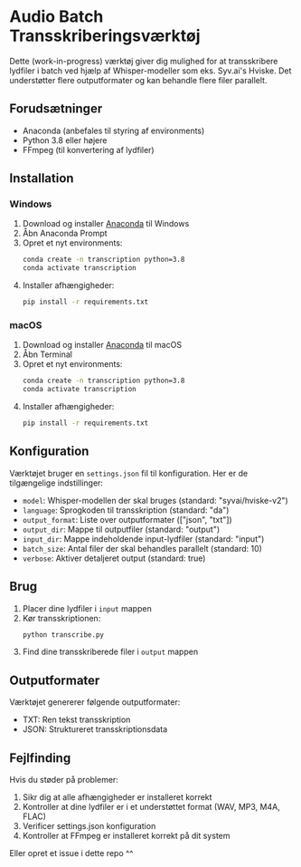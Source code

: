# Audio Batch Transskriberingsværktøj

Dette (work-in-progress) værktøj giver dig mulighed for at transskribere lydfiler i batch ved hjælp af Whisper-modeller som eks. Syv.ai's Hviske. Det understøtter flere outputformater og kan behandle flere filer parallelt.

## Forudsætninger

- Anaconda (anbefales til styring af environments)
- Python 3.8 eller højere
- FFmpeg (til konvertering af lydfiler)

## Installation

### Windows
1. Download og installer [Anaconda](https://www.anaconda.com/download) til Windows
2. Åbn Anaconda Prompt
3. Opret et nyt environments:
   ```bash
   conda create -n transcription python=3.8
   conda activate transcription
   ```
4. Installer afhængigheder:
   ```bash
   pip install -r requirements.txt
   ```

### macOS
1. Download og installer [Anaconda](https://www.anaconda.com/download) til macOS
2. Åbn Terminal
3. Opret et nyt environments:
   ```bash
   conda create -n transcription python=3.8
   conda activate transcription
   ```
4. Installer afhængigheder:
   ```bash
   pip install -r requirements.txt
   ```

## Konfiguration

Værktøjet bruger en `settings.json` fil til konfiguration. Her er de tilgængelige indstillinger:

- `model`: Whisper-modellen der skal bruges (standard: "syvai/hviske-v2")
- `language`: Sprogkoden til transskription (standard: "da")
- `output_format`: Liste over outputformater (["json", "txt"])
- `output_dir`: Mappe til outputfiler (standard: "output")
- `input_dir`: Mappe indeholdende input-lydfiler (standard: "input")
- `batch_size`: Antal filer der skal behandles parallelt (standard: 10)
- `verbose`: Aktiver detaljeret output (standard: true)

## Brug

1. Placer dine lydfiler i `input` mappen
2. Kør transskriptionen:
   ```bash
   python transcribe.py
   ```
3. Find dine transskriberede filer i `output` mappen

## Outputformater

Værktøjet genererer følgende outputformater:
- TXT: Ren tekst transskription
- JSON: Struktureret transskriptionsdata

## Fejlfinding

Hvis du støder på problemer:
1. Sikr dig at alle afhængigheder er installeret korrekt
2. Kontroller at dine lydfiler er i et understøttet format (WAV, MP3, M4A, FLAC)
3. Verificer settings.json konfiguration 
4. Kontroller at FFmpeg er installeret korrekt på dit system

Eller opret et issue i dette repo ^^